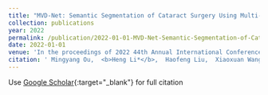 ```yaml
---
title: "MVD-Net: Semantic Segmentation of Cataract Surgery Using Multi-View Learning"
collection: publications
year: 2022
permalink: /publication/2022-01-01-MVD-Net-Semantic-Segmentation-of-Cataract-Surgery-Using-Multi-View-Learning
date: 2022-01-01
venue: 'In the proceedings of 2022 44th Annual International Conference of the IEEE Engineering in Medicine &amp; Biology Society (EMBC)'
citation: ' Mingyang Ou,  <b>Heng Li*</b>,  Haofeng Liu,  Xiaoxuan Wang,  Chenlang Yi,  Luoying Hao,  Yan Hu,  Jiang Liu, &quot;MVD-Net: Semantic Segmentation of Cataract Surgery Using Multi-View Learning.&quot; In the proceedings of 2022 44th Annual International Conference of the IEEE Engineering in Medicine &amp;amp; Biology Society (EMBC), 2022.'
---
```

Use [Google Scholar](https://scholar.google.com/scholar?q=MVD+Net:+Semantic+Segmentation+of+Cataract+Surgery+Using+Multi+View+Learning){:target="_blank"} for full citation
